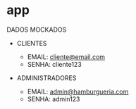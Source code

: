 # app

DADOS MOCKADOS

- CLIENTES
    - EMAIL: cliente@email.com
    - SENHA: cliente123

- ADMINISTRADORES
    - EMAIL: admin@hamburgueria.com
    - SENHA: admin123